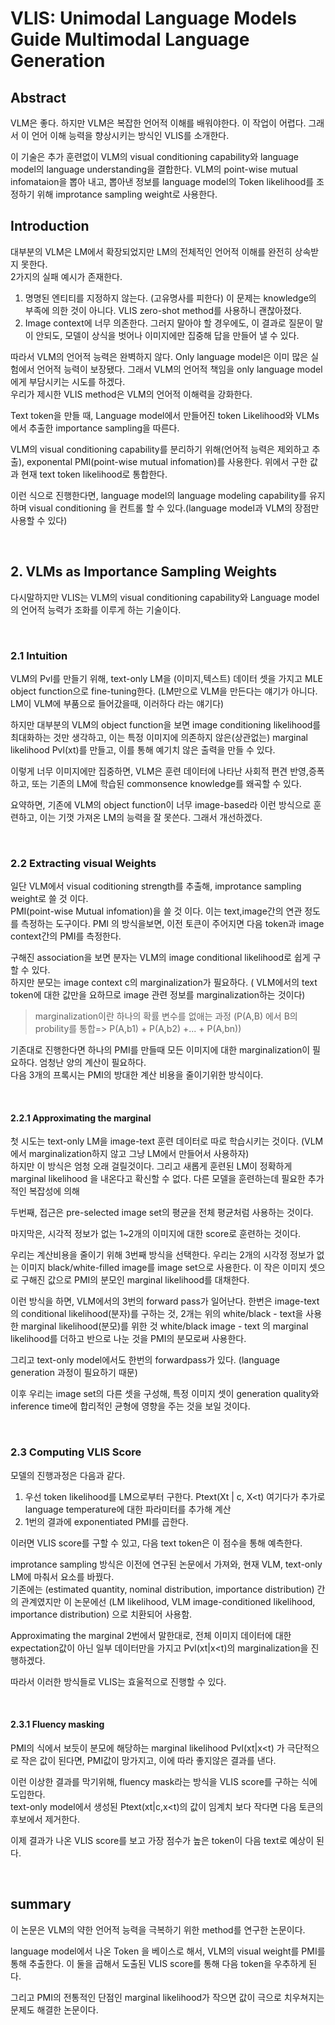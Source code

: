 # VLIS: Unimodal Language Models Guide Multimodal Language Generation

## Abstract 

VLM은 좋다. 하지만 VLM은 복잡한 언어적 이해를 배워야한다. 이 작업이 어렵다. 그래서 이 언어 이해 능력을 향상시키는 방식인 VLIS를 소개한다.  

이 기술은 추가 훈련없이 VLM의 visual conditioning capability와 language model의 language understanding을 결합한다. VLM의 point-wise mutual infomataion을 뽑아 내고, 뽑아낸 정보를 language model의 Token likelihood를 조정하기 위해 improtance sampling weight로 사용한다.  

## Introduction

대부분의 VLM은 LM에서 확장되었지만 LM의 전체적인 언어적 이해를 완전히 상속받지 못한다.  
2가지의 실패 예시가 존재한다.
1. 명명된 엔티티를 지정하지 않는다. (고유명사를 피한다) 이 문제는 knowledge의 부족에 의한 것이 아니다.  VLIS zero-shot method를 사용하니 괜찮아졌다.
2. Image context에 너무 의존한다. 그러지 말아야 할 경우에도, 이 결과로 질문이 말이 안되도, 모델이 상식을 벗어나 이미지에만 집중해 답을 만들어 낼 수 있다. 

따라서 VLM의 언어적 능력은 완벽하지 않다. Only language model은 이미 많은 실험에서 언어적 능력이 보장됐다. 그래서 VLM의 언어적 책임을 only language model에게 부담시키는 시도를 하겠다.  
우리가 제시한 VLIS method은 VLM의 언어적 이해력을 강화한다.  

Text token을 만들 때, Language model에서 만들어진 token Likelihood와 VLMs에서 추출한 importance sampling을 따른다.  

VLM의 visual conditioning capability를 분리하기 위해(언어적 능력은 제외하고 추출), exponental PMI(point-wise mutual infomation)를 사용한다. 위에서 구한 값과 현재 text token likelihood로 통합한다.  

이런 식으로 진행한다면, language model의 language modeling capability를 유지하며 visual conditioning 을 컨트롤 할 수 있다.(language model과 VLM의 장점만 사용할 수 있다)  

<br>

## 2. VLMs as Importance Sampling Weights

다시말하지만 VLIS는 VLM의 visual conditioning capability와 Language model의 언어적 능력가 조화를 이루게 하는 기술이다.

<br>


### 2.1 Intuition

VLM의 Pvl를 만들기 위해, text-only LM을 (이미지,텍스트) 데이터 셋을 가지고 MLE object function으로 fine-tuning한다. (LM만으로 VLM을 만든다는 얘기가 아니다. LM이 VLM에 부품으로 들어갔을때, 이러하다 라는 얘기다)  

하지만 대부분의 VLM의 object function을 보면 image conditioning likelihood를 최대화하는 것만 생각하고, 이는 특정 이미지에 의존하지 않은(상관없는) marginal likelihood Pvl(xt)를 만들고, 이를 통해 예기치 않은 출력을 만들 수 있다.  

이렇게 너무 이미지에만 집중하면, VLM은 훈련 데이터에 나타난 사회적 편견 반영,증폭하고, 또는 기존의 LM에 학습된 commonsence knowledge를 왜곡할 수 있다.  

요약하면, 기존에 VLM의 object function이 너무 image-based라 이런 방식으로 훈련하고, 이는 기껏 가져온 LM의 능력을 잘 못쓴다. 그래서 개선하겠다. 

<br>

### 2.2 Extracting visual Weights

일단 VLM에서 visual coditioning strength를 추출해, improtance sampling weight로 쓸 것 이다.  
PMI(point-wise Mutual infomation)을 쓸 것 이다. 이는 text,image간의 연관 정도를 측정하는 도구이다. 
PMI 의 방식을보면, 이전 토큰이 주어지면 다음 token과 image context간의 PMI를 측정한다.  

구해진 association을 보면 분자는 VLM의 image conditional likelihood로 쉽게 구할 수 있다.  
하지만 분모는 image context c의 marginalization가 필요하다. ( VLM에서의 text token에 대한 값만을 요하므로 image 관련 정보를 marginalization하는 것이다)  
> marginalization이란 하나의 확률 변수를 없애는 과정 (P(A,B) 에서 B의 probility를 통합=> P(A,b1) + P(A,b2) +... +  P(A,bn))
 
기존대로 진행한다면 하나의 PMI를 만들때 모든 이미지에 대한 marginalization이 필요하다. 엄청난 양의 계산이 필요하다.  
다음 3개의 프록시는 PMI의 방대한 계산 비용을 줄이기위한 방식이다.  

<br>

#### 2.2.1 Approximating the marginal

첫 시도는 text-only LM을 image-text 훈련 데이터로 따로 학습시키는 것이다. (VLM에서 marginalization하지 않고 그냥 LM에서 만들어서 사용하자)  
하지만 이 방식은 엄청 오래 걸릴것이다. 그리고 새롭게 훈련된 LM이 정확하게 marginal likelihood 을 내온다고 확신할 수 없다. 다른 모델을 훈련하는데 필요한 추가적인 복잡성에 의해  

두번째, 접근은 pre-selected image set의 평균을 전체 평균처럼 사용하는 것이다.  

마지막은, 시각적 정보가 없는 1~2개의 이미지에 대한 score로 훈련하는 것이다.  

우리는 계산비용을 줄이기 위해 3번째 방식을 선택한다.
우리는 2개의 시각정 정보가 없는 이미지 black/white-filled image를 image set으로 사용한다. 이 작은 이미지 셋으로 구해진 값으로 PMI의 분모인 marginal likelihood를 대채한다.  

이런 방식을 하면, VLM에서의 3번의 forward pass가 일어난다.
한번은 image-text의 conditional likelihood(분자)를 구하는 것, 2개는 위의 white/black - text을 사용한 marginal likelihood(분모)를 위한 것
white/black image - text 의 marginal likelihood를 더하고 반으로 나눈 것을 PMI의 분모로써 사용한다.  

그리고 text-only model에서도 한번의 forwardpass가 있다. (language generation 과정이 필요하기 때문)  

이후 우리는 image set의 다른 셋을 구성해, 특정 이미지 셋이 generation quality와 inference time에 합리적인 균형에 영향을 주는 것을 보일 것이다.  

<br>

### 2.3 Computing VLIS Score

모델의 진행과정은 다음과 같다. 
1. 우선 token likelihood를 LM으로부터 구한다. Ptext(Xt | c, X<t)  여기다가 추가로 language temperature에 대한 파라미터를 추가해 계산
2. 1번의 결과에 exponentiated PMI를 곱한다. 

이러면 VLIS score를 구할 수 있고, 다음 text token은 이 점수을 통해 예측한다.  

improtance sampling 방식은 이전에 연구된 논문에서 가져와, 현재 VLM, text-only LM에 마춰서 요소를 바꿨다.  
기존에는 (estimated quantity, nominal distribution, importance distribution) 간의 관계였지만 이 논문에선 (LM likelihood, VLM image-conditioned likelihood, importance distribution) 으로 치환되어 사용함.  

Approximating the marginal 2번에서 말한대로, 전체 이미지 데이터에 대한 expectation값이 아닌 일부 데이터만을 가지고 Pvl(xt|x<t)의 marginalization을 진행하겠다.  

따라서 이러한 방식들로 VLIS는 효울적으로 진행할 수 있다.  

<br>


#### 2.3.1 Fluency masking

PMI의 식에서 보듯이 분모에 해당하는 marginal likelihood Pvl(xt|x<t) 가 극단적으로 작은 값이 된다면, PMI값이 망가지고, 이에 따라 좋지않은 결과를 낸다.  

이런 이상한 결과를 막기위해, fluency mask라는 방식을 VLIS score를 구하는 식에 도입한다.  
text-only model에서 생성된 Ptext(xt|c,x<t)의 값이 임계치 보다 작다면 다음 토큰의 후보에서 제거한다. 

이제 결과가 나온 VLIS score를 보고 가장 점수가 높은 token이 다음 text로 예상이 된다.  

<br>

## summary

이 논문은 VLM의 약한 언어적 능력을 극복하기 위한 method를 연구한 논문이다. 

language model에서 나온 Token 을 베이스로 해서, VLM의 visual weight를 PMI를 통해 추출한다. 이 둘을 곱해서 도출된 VLIS score를 통해 다음 token을 우추하게 된다.  

그리고 PMI의 전통적인 단점인 marginal likelihood가 작으면 값이 극으로 치우쳐지는 문제도 해결한 논문이다.
